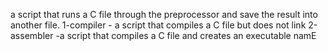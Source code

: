 a script that runs a C file through the preprocessor and save the result into another file.
1-compiler - a script that compiles a C file but does not link
2-assembler -a script that compiles a C file and creates an executable namE
